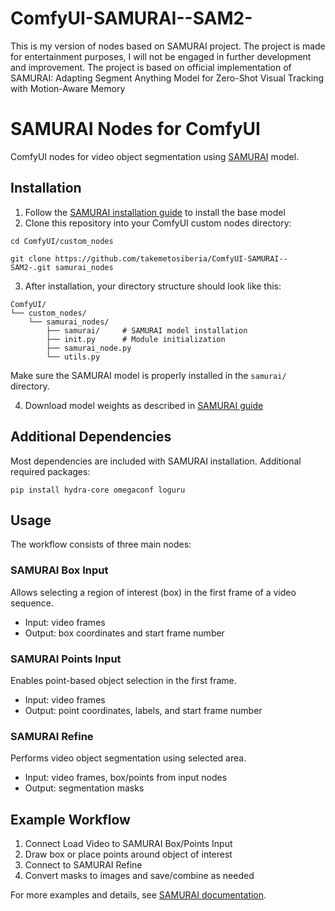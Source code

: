 # ComfyUI-SAMURAI--SAM2-
This is my version of nodes based on SAMURAI project. The project is made for entertainment purposes, I will not be engaged in further development and improvement.  The project is based on official implementation of SAMURAI: Adapting Segment Anything Model for Zero-Shot Visual Tracking with Motion-Aware Memory
# SAMURAI Nodes for ComfyUI

ComfyUI nodes for video object segmentation using [SAMURAI](https://github.com/yangchris11/samurai) model.

## Installation

1. Follow the [SAMURAI installation guide](https://github.com/yangchris11/samurai) to install the base model
2. Clone this repository into your ComfyUI custom nodes directory:

```
cd ComfyUI/custom_nodes

git clone https://github.com/takemetosiberia/ComfyUI-SAMURAI--SAM2-.git samurai_nodes
```

3. After installation, your directory structure should look like this:

```
ComfyUI/
└── custom_nodes/
    └── samurai_nodes/
        ├── samurai/     # SAMURAI model installation
        ├── init.py      # Module initialization
        ├── samurai_node.py
        └── utils.py
```

Make sure the SAMURAI model is properly installed in the `samurai/` directory.


4. Download model weights as described in [SAMURAI guide](https://github.com/yangchris11/samurai)

## Additional Dependencies

Most dependencies are included with SAMURAI installation. Additional required packages:

```
pip install hydra-core omegaconf loguru
```

## Usage

The workflow consists of three main nodes:

### SAMURAI Box Input
Allows selecting a region of interest (box) in the first frame of a video sequence. 
- Input: video frames
- Output: box coordinates and start frame number

### SAMURAI Points Input
Enables point-based object selection in the first frame.
- Input: video frames
- Output: point coordinates, labels, and start frame number

### SAMURAI Refine
Performs video object segmentation using selected area.
- Input: video frames, box/points from input nodes
- Output: segmentation masks

## Example Workflow

1. Connect Load Video to SAMURAI Box/Points Input
2. Draw box or place points around object of interest
3. Connect to SAMURAI Refine
4. Convert masks to images and save/combine as needed

For more examples and details, see [SAMURAI documentation](https://github.com/yangchris11/samurai).
